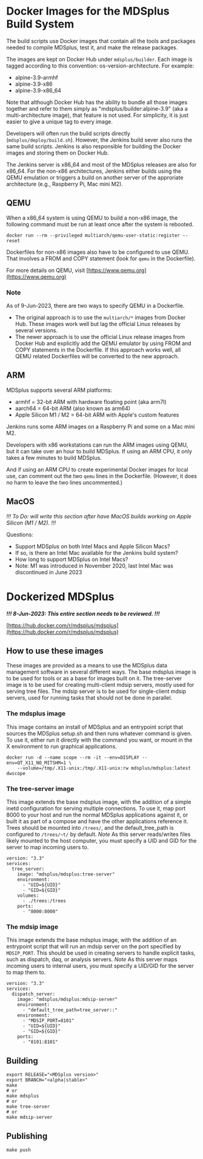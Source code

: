 # Docker Images for the MDSplus Build System

The build scripts use Docker images that contain all the tools and packages needed to compile MDSplus, test it, and make the release packages.

The images are kept on Docker Hub under `mdsplus/builder`.  Each image is tagged according to this convention: os-version-architecture.  For example:
- alpine-3.9-armhf
- alpine-3.9-x86
- alpine-3.9-x86_64

Note that although Docker Hub has the ability to bundle all those images together and refer to them simply as "mdsplus/builder:alpine-3.9" (aka a multi-architecture image), that feature is not used.  For simplicity, it is just easier to give a unique tag to every image.

Developers will often run the build scripts directly (`mdsplus/deploy/build.sh`).   However, the Jenkins build sever also runs the same build scripts.   Jenkins is also responsible for building the Docker images and storing them on Docker Hub.

The Jenkins server is x86_64 and most of the MDSplus releases are also for x86_64.  For the non-x86 architectures, Jenkins either builds using the QEMU emulation or triggers a build on another server of the approriate architecture (e.g., Raspberry Pi, Mac mini M2).

## QEMU

When a x86_64 system is using QEMU to build a non-x86 image, the following command must be run at least once after the system is rebooted.

`docker run --rm --privileged multiarch/qemu-user-static:register --reset`

Dockerfiles for non-x86 images also have to be configured to use QEMU.  That involves a FROM and COPY statement (look for `qemu` in the Dockerfile).

For more details on QEMU, visit [https://www.qemu.org](https://www.qemu.org)

### Note

As of 9-Jun-2023, there are two ways to specify QEMU in a Dockerfile.   
- The original approach is to use the `multiarch/*` images from Docker Hub.  These images work well but lag the official Linux releases by several versions.
- The newer approach is to use the official Linux release images from Docker Hub and explicitly add the QEMU emulator by using FROM and COPY statements in the Dockerfile.   If this approach works well, all QEMU related Dockerfiles will be converted to the new approach.

## ARM

MDSplus supports several ARM platforms:
- armhf = 32-bit ARM with hardware floating point (aka arm7l)
- aarch64 = 64-bit ARM (also known as arm64)
- Apple Silicon M1 / M2 = 64-bit ARM with Apple's custom features

Jenkins runs some ARM images on a Raspberry Pi and some on a Mac mini M2.   

Developers with x86 workstations can run the ARM images using QEMU, but it can take over an hour to build MDSplus.  If using an ARM CPU, it only takes a few minutes to build MDSplus.

And if using an ARM CPU to create experimental Docker images for local use, can comment out the two `qemu` lines in the Dockerfile.  (However, it does no harm to leave the two lines uncommented.)

## MacOS

*!!! To Do:  will write this section after have MacOS builds working on Apple Silicon (M1 / M2). !!!*

Questions:
- Support MDSplus on both Intel Macs and Apple Silicon Macs?
- If so, is there an Intel Mac available for the Jenkins build system?
- How long to support MDSplus on Intel Macs?
- Note: M1 was introduced in November 2020, last Intel Mac was discontinued in June 2023



# Dockerized MDSplus

***!!! 8-Jun-2023: This entire section needs to be reviewed. !!!***

[https://hub.docker.com/r/mdsplus/mdsplus](https://hub.docker.com/r/mdsplus/mdsplus)

## How to use these images
These images are provided as a means to use the MDSplus data management software in several different ways. The base mdsplus image is to be used for tools or as a base for images built on it. The tree-server image is to be used for creating multi-client mdsip servers, mostly used for serving tree files. The mdsip server is to be used for single-client mdsip servers, used for running tasks that should not be done in parallel.

### The mdsplus image
This image contains an install of MDSplus and an entrypoint script that sources the MDSplus setup.sh and then runs whatever command is given. To use it, either run it directly with the command you want, or mount in the X environment to run graphical applications.

```
docker run -d --name scope --rm -it --env=DISPLAY --env=QT_X11_NO_MITSHM=1 \
    --volume=/tmp/.X11-unix:/tmp/.X11-unix:rw mdsplus/mdsplus:latest dwscope
```

### The tree-server image
This image extends the base mdsplus image, with the addition of a simple inetd configuration for serving multiple connections. To use it, map port 8000 to your host and run the normal MDSplus applications against it, or built it as part of a compose and have the other applications reference it. Trees should be mounted into `/trees/`, and the default_tree_path is configured to `/trees/~t/` by default.
*Note* As this server reads/writes files likely mounted to the host computer, you must specify a UID and GID for the server to map incoming users to.

```
version: "3.3"
services:
  tree_server:
    image: "mdsplus/mdsplus:tree-server"
    environment:
      - "UID=${UID}"
      - "GID=${GID}"
    volumes:
      - ./trees:/trees
    ports:
      - "8000:8000"
```

### The mdsip image
This image extends the base mdsplus image, with the addition of an entrypoint script that will run an mdsip server on the port specified by `MDSIP_PORT`. This should be used in creating servers to handle explicit tasks, such as dispatch, daq, or analysis servers.
*Note* As this server maps incoming users to internal users, you must specify a UID/GID for the server to map them to.

```
version: "3.3"
services:
  dispatch_server:
    image: "mdsplus/mdsplus:mdsip-server"
    environment:
      - "default_tree_path=tree_server::"
    environment:
      - "MDSIP_PORT=8101"
      - "UID=${UID}"
      - "GID=${GID}"
    ports:
      - "8101:8101"
```

## Building

```shell
export RELEASE="<MDSplus version>"
export BRANCH="<alpha|stable>"
make
# or
make mdsplus
# or
make tree-server
# or
make mdsip-server
```

## Publishing

```shell
make push
```
